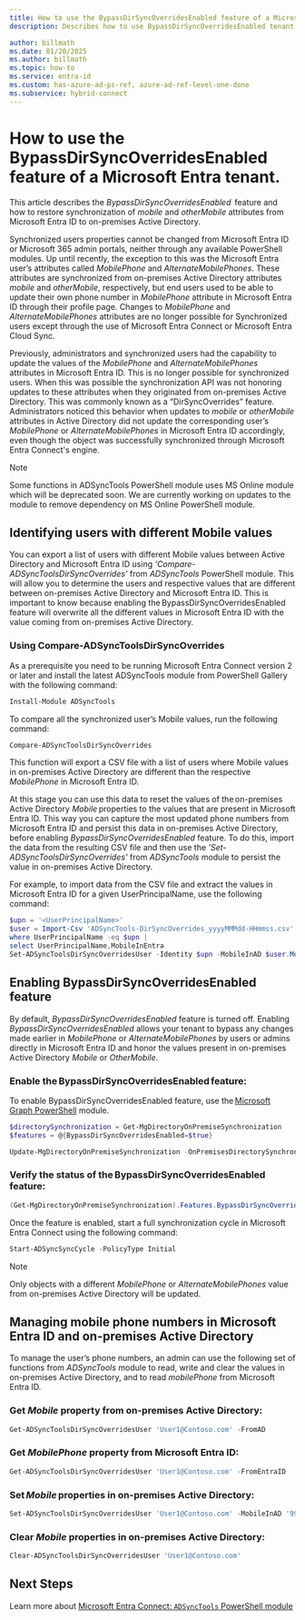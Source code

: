 ```yaml
---
title: How to use the BypassDirSyncOverridesEnabled feature of a Microsoft Entra tenant
description: Describes how to use BypassDirSyncOverridesEnabled tenant feature to restore synchronization of Mobile and OtherMobile attributes from on-premises Active Directory.

author: billmath
ms.date: 01/20/2025
ms.author: billmath
ms.topic: how-to
ms.service: entra-id
ms.custom: has-azure-ad-ps-ref, azure-ad-ref-level-one-done
ms.subservice: hybrid-connect
---
```


# How to use the BypassDirSyncOverridesEnabled feature of a Microsoft Entra tenant.

This article describes the *BypassDirSyncOverridesEnabled*  feature and how to restore synchronization of _mobile_ and _otherMobile_ attributes from Microsoft Entra ID to on-premises Active Directory.

Synchronized users properties cannot be changed from Microsoft Entra ID or Microsoft 365 admin portals, neither through any available PowerShell modules. Up until recently, the exception to this was the Microsoft Entra user’s attributes called _MobilePhone_ and _AlternateMobilePhones_. These attributes are synchronized from on-premises Active Directory attributes _mobile_ and _otherMobile_, respectively, but end users used to be able to update their own phone number in _MobilePhone_ attribute in Microsoft Entra ID through their profile page. Changes to _MobilePhone_ and _AlternateMobilePhones_ attributes are no longer possible for Synchronized users except through the use of Microsoft Entra Connect or Microsoft Entra Cloud Sync. 

Previously, administrators and synchronized users had the capability to update the values of the  _MobilePhone_ and _AlternateMobilePhones_ attributes in Microsoft Entra ID. This is no longer possible for synchronized users. When this was possible the synchronization API was not honoring updates to these attributes when they originated from on-premises Active Directory. This was commonly known as a “DirSyncOverrides” feature. Administrators noticed this behavior when updates to _mobile_ or _otherMobile_ attributes in Active Directory did not update the corresponding user’s _MobilePhone_ or _AlternateMobilePhones_ in Microsoft Entra ID accordingly, even though the object was successfully synchronized through Microsoft Entra Connect's engine.

>[!NOTE]
>Some functions in ADSyncTools PowerShell module uses MS Online module which will be deprecated soon. We are currently working on updates to the module to remove dependency on MS Online PowerShell module.

## Identifying users with different Mobile values

You can export a list of users with different Mobile values between Active Directory and Microsoft Entra ID using *‘Compare-ADSyncToolsDirSyncOverrides’* from *ADSyncTools* PowerShell module. This will allow you to determine the users and respective values that are different between on-premises Active Directory and Microsoft Entra ID. This is important to know because enabling the BypassDirSyncOverridesEnabled feature will overwrite all the different values in Microsoft Entra ID with the value coming from on-premises Active Directory.


### Using Compare-ADSyncToolsDirSyncOverrides

As a prerequisite you need to be running Microsoft Entra Connect version 2 or later and install the latest ADSyncTools module from PowerShell Gallery with the following command:

```powershell
Install-Module ADSyncTools 
```

To compare all the synchronized user’s Mobile values, run the following command:

```powershell
Compare-ADSyncToolsDirSyncOverrides
```

This function will export a CSV file with a list of users where Mobile values in on-premises Active Directory are different than the respective _MobilePhone_ in Microsoft Entra ID.

At this stage you can use this data to reset the values of the on-premises Active Directory *Mobile* properties to the values that are present in Microsoft Entra ID. This way you can capture the most updated phone numbers from Microsoft Entra ID and persist this data in on-premises Active Directory, before enabling *BypassDirSyncOverridesEnabled* feature. To do this, import the data from the resulting CSV file and then use the *'Set-ADSyncToolsDirSyncOverrides'* from *ADSyncTools* module to persist the value in on-premises Active Directory.

For example, to import data from the CSV file and extract the values in Microsoft Entra ID for a given UserPrincipalName, use the following command:

```powershell
$upn = '<UserPrincipalName>' 
$user = Import-Csv 'ADSyncTools-DirSyncOverrides_yyyyMMMdd-HHmmss.csv' | 
where UserPrincipalName -eq $upn | 
select UserPrincipalName,MobileInEntra  
Set-ADSyncToolsDirSyncOverridesUser -Identity $upn -MobileInAD $user.MobileInEntra
```

## Enabling BypassDirSyncOverridesEnabled feature

By default, *BypassDirSyncOverridesEnabled* feature is turned off. Enabling *BypassDirSyncOverridesEnabled* allows your tenant to bypass any changes made earlier in *MobilePhone* or *AlternateMobilePhones* by users or admins directly in Microsoft Entra ID and honor the values present in on-premises Active Directory *Mobile* or *OtherMobile*.

### Enable the BypassDirSyncOverridesEnabled feature:

To enable BypassDirSyncOverridesEnabled feature, use the [Microsoft Graph PowerShell](/powershell/microsoftgraph/overview) module.

```powershell
$directorySynchronization = Get-MgDirectoryOnPremiseSynchronization
$features = @{BypassDirSyncOverridesEnabled=$true}

Update-MgDirectoryOnPremiseSynchronization -OnPremisesDirectorySynchronizationId $directorySynchronization.Id -Features $features
```

### Verify the status of the BypassDirSyncOverridesEnabled feature:

```powershell
(Get-MgDirectoryOnPremiseSynchronization).Features.BypassDirSyncOverridesEnabled
```

Once the feature is enabled, start a full synchronization cycle in Microsoft Entra Connect using the following command:

```powershell
Start-ADSyncSyncCycle -PolicyType Initial
```

>[!NOTE]
>Only objects with a different *MobilePhone* or *AlternateMobilePhones* value from on-premises Active Directory will be updated.

<a name='managing-mobile-phone-numbers-in-azure-ad-and-on-premises-active-directory'></a>

## Managing mobile phone numbers in Microsoft Entra ID and on-premises Active Directory

To manage the user’s phone numbers, an admin can use the following set of functions from *ADSyncTools* module to read, write and clear the values in on-premises Active Directory, and to read _mobilePhone_ from Microsoft Entra ID.

### Get _Mobile_ property from on-premises Active Directory:

```powershell
Get-ADSyncToolsDirSyncOverridesUser 'User1@Contoso.com' -FromAD
```

<a name='get-mobilephone-property-from-entra-id'></a>

### Get _MobilePhone_ property from Microsoft Entra ID:

```powershell
Get-ADSyncToolsDirSyncOverridesUser 'User1@Contoso.com' -FromEntraID
```

### Set _Mobile_ properties in on-premises Active Directory:

```powershell
Set-ADSyncToolsDirSyncOverridesUser 'User1@Contoso.com' -MobileInAD '999888777'
```

### Clear _Mobile_ properties in on-premises Active Directory:

```powershell
Clear-ADSyncToolsDirSyncOverridesUser 'User1@Contoso.com'
```

## Next Steps

Learn more about [Microsoft Entra Connect: `ADSyncTools` PowerShell module](reference-connect-adsynctools.md)